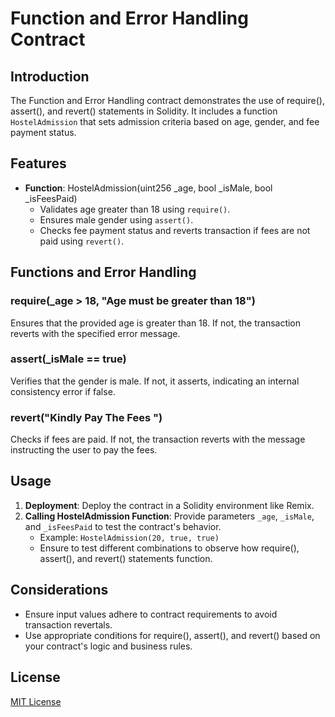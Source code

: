 # Function and Error Handling Contract

## Introduction
The Function and Error Handling contract demonstrates the use of require(), assert(), and revert() statements in Solidity. It includes a function `HostelAdmission` that sets admission criteria based on age, gender, and fee payment status.

## Features
- **Function**: HostelAdmission(uint256 _age, bool _isMale, bool _isFeesPaid)
  - Validates age greater than 18 using `require()`.
  - Ensures male gender using `assert()`.
  - Checks fee payment status and reverts transaction if fees are not paid using `revert()`.

## Functions and Error Handling
### require(_age > 18, "Age must be greater than 18")
Ensures that the provided age is greater than 18. If not, the transaction reverts with the specified error message.

### assert(_isMale == true)
Verifies that the gender is male. If not, it asserts, indicating an internal consistency error if false.

### revert("Kindly Pay The Fees ")
Checks if fees are paid. If not, the transaction reverts with the message instructing the user to pay the fees.

## Usage
1. **Deployment**: Deploy the contract in a Solidity environment like Remix.
2. **Calling HostelAdmission Function**: Provide parameters `_age`, `_isMale`, and `_isFeesPaid` to test the contract's behavior.
   - Example: `HostelAdmission(20, true, true)`
   - Ensure to test different combinations to observe how require(), assert(), and revert() statements function.

## Considerations
- Ensure input values adhere to contract requirements to avoid transaction revertals.
- Use appropriate conditions for require(), assert(), and revert() based on your contract's logic and business rules.

## License
[MIT License](../../LICENSE)
